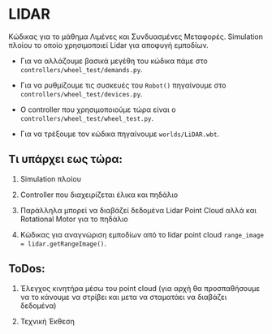 # LIDAR

Κώδικας για το μάθημα Λιμένες και Συνδυασμένες Μεταφορές. Simulation πλοίου το οποίο χρησιμοποιεί Lidar για αποφυγή εμποδίων.

 * Για να αλλάζουμε βασικά μεγέθη του κώδικα πάμε στο ```controllers/wheel_test/demands.py```.

 * Για να ρυθμίζουμε τις συσκευές του ```Robot()``` πηγαίνουμε στο ```controllers/wheel_test/devices.py```.

 * Ο controller που χρησιμοποιούμε τώρα είναι ο ```controllers/wheel_test/wheel_test.py```.

 * Για να τρέξουμε τον κώδικα πηγαίνουμε ```worlds/LiDAR.wbt```.


## Τι υπάρχει εως τώρα:

 1. Simulation πλοίου

 2. Controller που διαχειρίζεται έλικα και πηδάλιο

 3. Παράλληλα μπορεί να διαβάζεί δεδομένα Lidar Point Cloud αλλά και Rotational Motor για το πηδάλιο

 4. Κώδικας για αναγνώριση εμποδίων από το lidar point cloud ```range_image = lidar.getRangeImage()```.


## ToDos: 

 1. Έλεγχος κινητήρα μέσω του point cloud (για αρχή θα προσπαθήσουμε να το κάνουμε να στρίβει και μετα να σταματάει να διαβάζει δεδομένα)

 2. Τεχνική Έκθεση